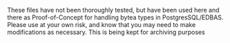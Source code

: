 These files have not been thoroughly tested, but have been used here and there as Proof-of-Concept for handling bytea types in PostgresSQL/EDBAS.
Please use at your own risk, and know that you may need to make modifications as necessary.  This is being kept for archiving purposes
